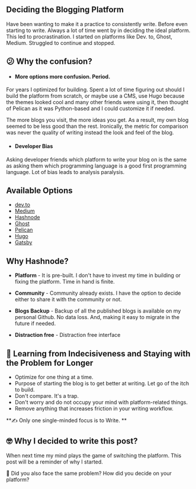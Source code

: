 ## Deciding the Blogging Platform

Have been wanting to make it a practice to consistently write. Before even starting to write. Always a lot of time went by in deciding the ideal platform. This led to procrastination. I started on platforms like Dev. to, Ghost, Medium. Struggled to continue and stopped. 

## 😕 **Why the confusion?** 


- #### **More options more confusion. Period.**

For years I optimized for building. Spent a lot of time figuring out should I build the platform from scratch, or maybe use a CMS, use Hugo because the themes looked cool and many other friends were using it, then thought of Pelican as it was Python-based and I could customize it if needed. 

The more blogs you visit, the more ideas you get. As a result, my own blog seemed to be less good than the rest. Ironically, the metric for comparison was never the quality of writing instead the look and feel of the blog. 


- #### **Developer Bias**

Asking developer friends which platform to write your blog on is the same as asking them which programming language is a good first programming language. Lot of bias leads to analysis paralysis.

 
## **Available Options**


- [dev.to](https://dev.to/)
- [Medium](https://medium.com/)
- [Hashnode](https://hasnode.com/)
- [Ghost](https://ghost.com/)
- [Pelican](https://blog.getpelican.com/)
- [Hugo](https://gohugo.io/)
-  [Gatsby](https://www.gatsbyjs.com/) 

## **Why Hashnode?**


- **Platform** - It is pre-built. I don't have to invest my time in building or fixing the platform. Time in hand is finite.

- **Community** - Community already exists. I have the option to decide either to 
share it with the community or not.

- **Blogs Backup** - Backup of all the published blogs is available on my personal Github. No data loss.  And, making it easy to migrate in the future if needed.   

- **Distraction free** - Distraction free interface


## 🎯 **Learning from Indecisiveness and Staying with the Problem for Longer**


- Optimize for one thing at a time.
- Purpose of starting the blog is to get better at writing. Let go of the itch to build.
- Don't compare. It's a trap. 
- Don't worry and do not occupy your mind with platform-related things.
- Remove anything that increases friction in your writing workflow.

**✍️ Only one single-minded focus is to Write. **


## 🤓 **Why I decided to write this post?** 

When next time my mind plays the game of switching the platform. This post will 
be a reminder of why I started.

🤔 Did you also face the same problem? How did you decide on your platform? 


  








